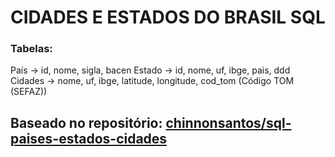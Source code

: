 # CIDADES E ESTADOS DO BRASIL SQL
### Tabelas: 
  País -> id, nome, sigla, bacen
  Estado -> id, nome, uf, ibge, pais, ddd
  Cidades -> nome, uf, ibge, latitude, longitude, cod_tom (Código TOM (SEFAZ))
  
## Baseado no repositório: [chinnonsantos/sql-paises-estados-cidades](https://github.com/chinnonsantos/sql-paises-estados-cidades)
 

